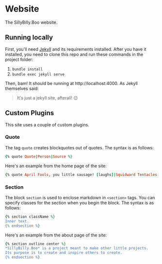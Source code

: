 # Website

The SillyBilly.Boo website.

## Running locally
First, you'll need [Jekyll](https://jekyllrb.com/) and its requirements installed.
After you have it installed, you need to clone this repo and run these commands in the project folder:

1. `bundle install`
2. `bundle exec jekyll serve`

Then, bam! It should be running at http://localhost:4000. As Jekyll themselves said:
> It's just a jekyll site, afterall! 😉

## Custom Plugins
This site uses a couple of custom plugins.

### Quote
The tag `quote` creates blockquotes out of quotes. The syntax is as follows:
```ruby
{% quote Quote|Person|Source %}
```

Here's an example from the home page of the site:
```ruby
{% quote April Fools, you little sausage! [laughs]|Squidward Tentacles|SpongeBob SquarePants %}
```

### Section
The block `section` is used to enclose markdown in `<section>` tags. You can specify
classes for the section when you begin the block.
The syntax is as follows:
```ruby
{% section className %}
Inner text.
{% endsection %}
```

Here's an example from the about page of the site:
```ruby
{% section outline center %}
*SillyBilly.Boo* is a project meant to make other little projects.
Its purpose is to create and inspire others to create.
{% endsection %}
```
